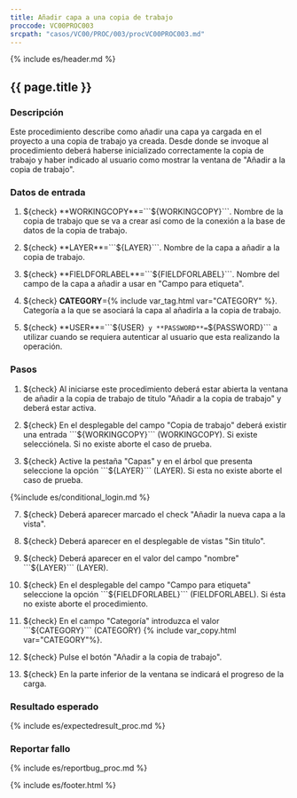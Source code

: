 ```yaml
---
title: Añadir capa a una copia de trabajo 
proccode: VC00PROC003
srcpath: "casos/VC00/PROC/003/procVC00PROC003.md"
---
```


{% include es/header.md %}

## {{ page.title }}

### Descripción

Este procedimiento describe como añadir una capa ya cargada en el proyecto
a una copia de trabajo ya creada. Desde donde se invoque al procedimiento deberá
haberse inicializado correctamente la copia de trabajo y haber indicado al usuario
como mostrar la ventana de "Añadir a la copia de trabajo".

### Datos de entrada

1. ${check} **WORKINGCOPY**=```${WORKINGCOPY}```. Nombre de la copia de trabajo que se va a crear así como 
   de la conexión a la base de datos de la copia de trabajo. 

2. ${check} **LAYER**=```${LAYER}```. Nombre de la capa a añadir a la copia de trabajo.

3. ${check} **FIELDFORLABEL**=```${FIELDFORLABEL}```. Nombre del campo de la capa a añadir
   a usar en "Campo para etiqueta". 

4. ${check} **CATEGORY**={% include var_tag.html var="CATEGORY" %}. Categoría a la que se asociará la capa al 
   añadirla a la copia de trabajo. 

5. ${check} **USER**=```${USER}``` y **PASSWORD**=```${PASSWORD}``` a utilizar cuando se requiera autenticar al
   usuario que esta realizando la operación.

### Pasos

1. ${check} Al iniciarse este procedimiento deberá estar abierta la ventana de añadir a la copia de 
   trabajo de titulo "Añadir a la copia de trabajo" y deberá estar activa.

2. ${check} En el desplegable del campo "Copia de trabajo" deberá existir una 
   entrada ```${WORKINGCOPY}``` (WORKINGCOPY). Si existe selecciónela. Si no existe
   aborte el caso de prueba.
   
6. ${check} Active la pestaña "Capas" y en el árbol que presenta seleccione
    la opción ```${LAYER}``` (LAYER). Si esta no existe aborte el caso de prueba.

{%include es/conditional_login.md %}

7. ${check} Deberá aparecer marcado el check "Añadir la nueva capa a la vista".

8. ${check} Deberá aparecer en el desplegable de vistas "Sin titulo".

9. ${check} Deberá aparecer en el valor del campo "nombre" ```${LAYER}``` (LAYER).

10. ${check} En el desplegable del  campo "Campo para etiqueta" seleccione 
   la opción ```${FIELDFORLABEL}``` (FIELDFORLABEL). 
   Si ésta no existe aborte el procedimiento.

11. ${check} En el campo "Categoría" introduzca el valor  ```${CATEGORY}``` (CATEGORY) {% include var_copy.html var="CATEGORY"%}.

12. ${check} Pulse el botón "Añadir a la copia de trabajo".

13. ${check} En la parte inferior de la ventana se indicará el progreso de la carga.

### Resultado esperado

{% include es/expectedresult_proc.md %}

### Reportar fallo

{% include es/reportbug_proc.md %}

{% include es/footer.html %}
